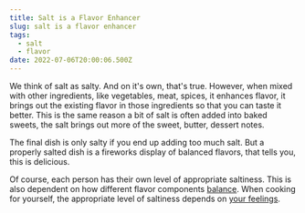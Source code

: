 ```yaml
---
title: Salt is a Flavor Enhancer
slug: salt is a flavor enhancer
tags:
  - salt
  - flavor
date: 2022-07-06T20:00:06.500Z
---
```


We think of salt as salty. And on it's own, that's true. However, when mixed with other ingredients, like vegetables, meat, spices, it enhances flavor, it brings out the existing flavor in those ingredients so that you can taste it better. This is the same reason a bit of salt is often added into baked sweets, the salt brings out more of the sweet, butter, dessert notes.

The final dish is only salty if you end up adding too much salt. But a properly salted dish is a fireworks display of balanced flavors, that tells you, this is delicious.

Of course, each person has their own level of appropriate saltiness. This is also dependent on how different flavor components [balance](/principles/building-and-balancing-flavor). When cooking for yourself, the appropriate level of saltiness depends on [your feelings](/principles/cooking-with-feelings).

